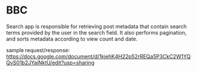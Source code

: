 # BBC

Search app is responsible for retrieving post metadata that contain search terms provided by the user in the search field. 
It also performs pagination, and sorts metadata according to view count and date. 

sample request/response: https://docs.google.com/document/d/1kjehK4H22p52rREQa5P3CkC2W1YQQvS01b2JYajNktU/edit?usp=sharing
